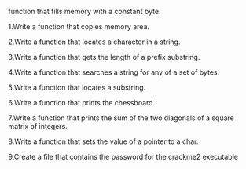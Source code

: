  function that fills memory with a constant byte.

1.Write a function that copies memory area.

2.Write a function that locates a character in a string.

3.Write a function that gets the length of a prefix substring.

4.Write a function that searches a string for any of a set of bytes.

5.Write a function that locates a substring.

6.Write a function that prints the chessboard.

7.Write a function that prints the sum of the two diagonals of a square matrix of integers.

8.Write a function that sets the value of a pointer to a char.

9.Create a file that contains the password for the crackme2 executable
